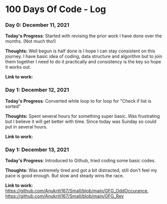 # 100 Days Of Code - Log

### Day 0: December 11, 2021 

**Today's Progress**: Started with revising the prior work I have done over the months. (Not much tho!)

**Thoughts:** Well begun is half done is I hope I can stay consistent on this journey. I have basic idea of coding, data structure and algorithm but to join them together I need to do it practically and consistency is the key so hope it works out.

**Link to work:**

### Day 1: December 12, 2021 

**Today's Progress**: Converted while loop to for loop for "Check if list is sorted"

**Thoughts:** Spent several hours for something super basic. Was frustrating but I believe it will get better with time. Since today was Sunday so could put in several hours.

**Link to work:** 

### Day 1: December 13, 2021 

**Today's Progress**: Introduced to Github, tried coding some basic codes.

**Thoughts:** Was extremely tired and got a bit distracted, still don't feel my pace is good enough. But slow and steady wins the race.

**Link to work:** https://github.com/Anukriti167/Small/blob/main/GFG_OddOccurance, https://github.com/Anukriti167/Small/blob/main/GFG_Rev
